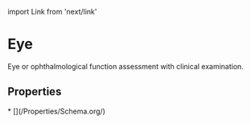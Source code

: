 import Link from 'next/link'

# Eye

Eye or ophthalmological function assessment with clinical examination.

## Properties

<Grid>
* [](/Properties/Schema.org/)

</Grid>

